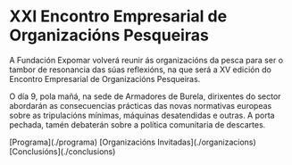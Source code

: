 # XXI Encontro Empresarial de Organizacións Pesqueiras

A Fundación Expomar volverá reunir ás organizacións da pesca para ser
o tambor de resonancia das súas reflexións, na que será a XV edición
do Encontro Empresarial de Organizacións Pesqueiras.

O día 9, pola mañá, na sede de Armadores de Burela, dirixentes do sector
abordarán as consecuencias prácticas das novas normativas europeas sobre
as tripulacións mínimas, máquinas desatendidas e outras. A porta pechada,
tamén debaterán sobre a política comunitaria de descartes.

<nav class="buttons">
  [Programa](./programa)
  [Organizacións Invitadas](./organizacions)
  [Conclusións](./conclusions)
</nav>
